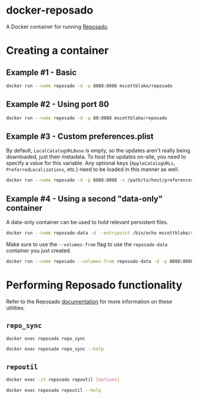 # docker-reposado

A Docker container for running [Reposado](https://github.com/wdas/reposado).


# Creating a container

## Example #1 - Basic

```bash
docker run --name reposado -d -p 8088:8088 mscottblake/reposado
```

## Example #2 - Using port 80

```bash
docker run --name reposado -d -p 80:8088 mscottblake/reposado
```

## Example #3 - Custom preferences.plist

By default, `LocalCatalogURLBase` is empty, so the updates aren't really being downloaded, just their metadata. To host the updates on-site, you need to specify a value for this variable. Any optional keys (`AppleCatalogURLs`, `PreferredLocalizations`, etc.) need to be loaded in this manner as well.

```bash
docker run --name reposado -d -p 8088:8088 -v /path/to/host/preferences.plist:/reposado/code/preferences.plist mscottblake/reposado
```

## Example #4 - Using a second "data-only" container

A data-only container can be used to hold relevant persistent files.

```bash
docker run --name reposado-data -d --entrypoint /bin/echo mscottblake/reposado "Data-only container for Reposado."
```

Make sure to use the `--volumes-from` flag to use the `reposado-data` container you just created.

```bash
docker run --name reposado --volumes-from reposado-data -d -p 8088:8088 mscottblake/reposado
```


# Performing Reposado functionality

Refer to the Reposado [documentation](https://github.com/wdas/reposado/blob/master/docs/reference.md) for more information on these utilities.

## `repo_sync`

```bash
docker exec reposado repo_sync
```

```bash
docker exec reposado repo_sync --help
```

## `repoutil`

```bash
docker exec -it reposado repoutil [options]
```

```bash
docker exec reposado repoutil --help
```
